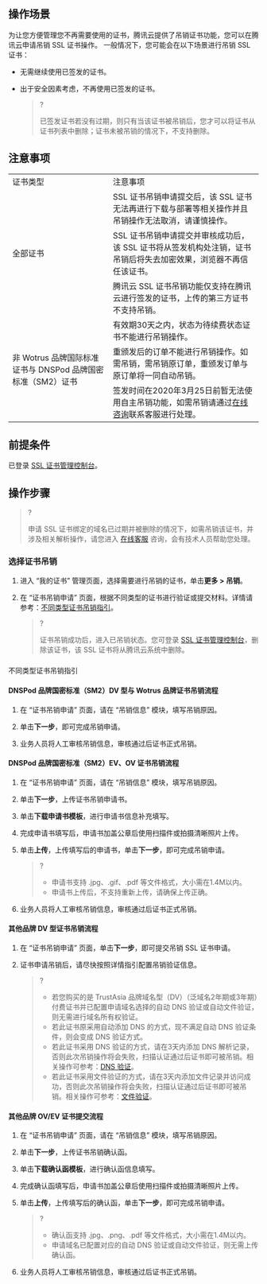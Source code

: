 ## 操作场景

为让您方便管理您不再需要使用的证书，腾讯云提供了吊销证书功能，您可以在腾讯云申请吊销 SSL 证书操作。
一般情况下，您可能会在以下场景进行吊销 SSL 证书：
- 无需继续使用已签发的证书。

- 出于安全因素考虑，不再使用已签发的证书。
  

   >?
   > 
   > 已签发证书若没有过期，则只有当该证书被吊销后，您才可以将证书从证书列表中删除；证书未被吊销的情况下，不支持删除。
   > 


## 注意事项
<table>
<tr>
<td rowspan="1" colSpan="1" >证书类型</td>
<td rowspan="1" colSpan="1" >注意事项</td>
</tr>
<tr>
<td rowspan="3" colSpan="1" >全部证书</td>
<td rowspan="1" colSpan="1" >SSL 证书吊销申请提交后，该 SSL 证书无法再进行下载与部署等相关操作并且吊销操作无法取消，请谨慎操作。</td>
</tr>
<tr>
<td rowspan="1" colSpan="1" >SSL 证书吊销申请提交并审核成功后，该 SSL 证书将从签发机构处注销，证书吊销后将失去加密效果，浏览器不再信任该证书。</td>
</tr>
<tr>
<td rowspan="1" colSpan="1" >腾讯云 SSL 证书吊销功能仅支持在腾讯云进行签发的证书，上传的第三方证书不支持吊销。</td>
</tr>
<tr>
<td rowspan="3" colSpan="1" >非 Wotrus 品牌国际标准证书与 DNSPod 品牌国密标准（SM2）证书</td>
<td rowspan="1" colSpan="1" >有效期30天之内，状态为待续费状态证书不能进行吊销操作。</td>
</tr>
<tr>
<td rowspan="1" colSpan="1" >重颁发后的订单不能进行吊销操作。如需吊销，需吊销原订单，重颁发订单与原订单将一同自动吊销。</td>
</tr>
<tr>
<td rowspan="1" colSpan="1" >签发时间在2020年3月25日前暂无法使用自主吊销功能，如需吊销请通过<a href="https://intl.cloud.tencent.com/contact-sales">在线咨询</a>联系客服进行处理。</td>
</tr>
</table>




## 前提条件

已登录 [SSL 证书管理控制台](https://console.cloud.tencent.com/ssl)。

## 操作步骤

>?
> 
> 申请 SSL 证书绑定的域名已过期并被删除的情况下，如需吊销该证书，并涉及相关解析操作，请您进入 [在线客服](https://intl.cloud.tencent.com/contact-sales) 咨询，会有技术人员帮助您处理。
> 


### 选择证书吊销
1. 进入 “我的证书” 管理页面，选择需要进行吊销的证书，单击**更多 > 吊销**。

2. 在 “证书吊销申请” 页面，根据不同类型的证书进行验证或提交材料。详情请参考：[不同类型证书吊销指引](https://write.woa.com/#certificate)。



   >?
   > 
   > 证书吊销成功后，进入已吊销状态。您可登录 [SSL 证书管理控制台](https://console.cloud.tencent.com/ssl)，删除该证书，该 SSL 证书将从腾讯云系统中删除。
   > 


### 

不同类型证书吊销指引

#### DNSPod 品牌国密标准（SM2）DV 型与 Wotrus 品牌证书吊销流程
1. 在 “证书吊销申请” 页面，请在 “吊销信息” 模块，填写吊销原因。

2. 单击**下一步**，即可完成吊销申请。

3. 业务人员将人工审核吊销信息，审核通过后证书正式吊销。


#### DNSPod 品牌国密标准（SM2）EV、OV 证书吊销流程
1. 在 “证书吊销申请” 页面，请在 “吊销信息” 模块，填写吊销原因。

2. 单击**下一步**，上传证书吊销申请书。

3. 单击**下载申请书模板**，进行申请书信息补充填写。

4. 完成申请书填写后，申请书加盖公章后使用扫描件或拍摄清晰照片上传。

5. 单击**上传**，上传填写后的申请书，单击**下一步**，即可完成吊销申请。
   

   >?
   > 
   >   - 申请书支持 .jpg、.gif、.pdf 等文件格式，大小需在1.4M以内。
   >   - 申请书上传后，不支持重新上传，请确保上传正确。

6. 业务人员将人工审核吊销信息，审核通过后证书正式吊销。


#### 其他品牌 DV 型证书吊销流程
1. 在 “证书吊销申请” 页面，单击**下一步**，即可提交吊销 SSL 证书申请。

2. 证书申请吊销后，请尽快按照详情指引配置吊销验证信息。
   

   >?
   >   - 若您购买的是 TrustAsia 品牌域名型（DV）（泛域名2年期或3年期）付费证书并已配置申请域名选择的自动 DNS 验证或自动文件验证，则无需进行域名所有权验证。
   >   - 若此证书原采用自动添加 DNS 的方式，现不满足自动 DNS 验证条件，则会变成 DNS 验证方式。
   >   - 若此证书采用 DNS 验证的方式，请在3天内添加 DNS 解析记录，否则此次吊销操作将会失败，扫描认证通过后证书即可被吊销。相关操作可参考：[DNS 验证](https://intl.cloud.tencent.com/document/product/1007/45895)。
   >   - 若此证书采用文件验证的方式，请在3天内添加文件记录并访问成功，否则此次吊销操作将会失败，扫描认证通过后证书即可被吊销。相关操作可参考：[文件验证](https://intl.cloud.tencent.com/document/product/1007/43542)。


#### 其他品牌 OV/EV 证书提交流程
1. 在 “证书吊销申请” 页面，请在 “吊销信息” 模块，填写吊销原因。

2. 单击**下一步**，上传证书吊销确认函。

3. 单击**下载确认函模板**，进行确认函信息填写。

4. 完成确认函填写后，申请书加盖公章后使用扫描件或拍摄清晰照片上传。

5. 单击**上传**，上传填写后的确认函，单击**下一步**，即可完成吊销申请。
   

   >?
   > 
   >   - 确认函支持 .jpg、.png、.pdf 等文件格式，大小需在1.4M以内。
   >   - 申请域名已配置对应的自动 DNS 验证或自动文件验证，则无需上传确认函。

6. 业务人员将人工审核吊销信息，审核通过后证书正式吊销。
